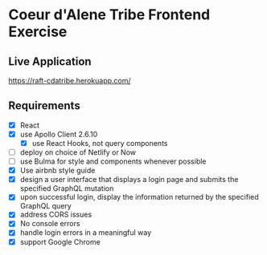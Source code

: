 # Coeur d'Alene Tribe Frontend Exercise

## Live Application
https://raft-cdatribe.herokuapp.com/

## Requirements
- [x] React
- [x] use Apollo Client 2.6.10
  - [x] use React Hooks, not query components
- [ ] deploy on choice of Netlify or Now
- [ ] use Bulma for style and components whenever possible
- [x] Use airbnb style guide
- [x] design a user interface that displays a login page and submits the specified GraphQL mutation
- [x] upon successful login, display the information returned by the specified GraphQL query
- [x] address CORS issues
- [x] No console errors
- [x] handle login errors in a meaningful way
- [x] support Google Chrome